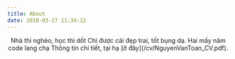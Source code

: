 ```yaml
---
title: About
date: 2018-03-27 11:34:12
---
```


<center>
Nhà thì nghèo, học thì dốt
Chỉ được cái đẹp trai, tốt bụng dạ.
Hai mấy năm code lang chạ
Thông tin chi tiết, tại hạ [ở đây](/cv/NguyenVanToan_CV.pdf).
</center>
